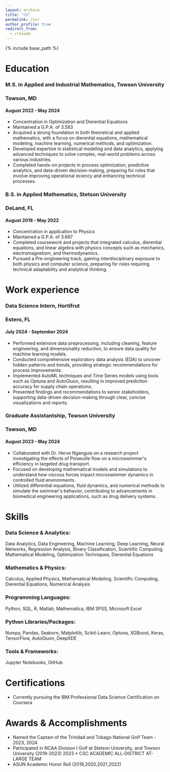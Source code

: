 ```yaml
---
layout: archive
title: "CV"
permalink: /cv/
author_profile: true
redirect_from:
  - /resume
---
```


{% include base_path %}

Education
======
### M.S. in Applied and Industrial Mathematics, Towson University 
### Towson, MD
#### August 2022 - May 2024
* Concentration in Optimization and Di erential Equations
* Maintained a G.P.A. of 3.583
* Acquired a strong foundation in both theoretical and applied mathematics, with a focus on di erential
equations, mathematical modeling, machine learning, numerical methods, and optimization.
* Developed expertise in statistical modeling and data analytics, applying advanced techniques to solve complex, real-world problems across various industries.
* Completed hands-on projects in process optimization, predictive analytics, and data-driven
decision-making, preparing for roles that involve improving operational e ciency and enhancing technical processes.


### B.S. in Applied Mathematics, Stetson University
### DeLand, FL
#### August 2018 - May 2022
* Concentration in application to Physics
* Maintained a G.P.A. of 3.667
* Completed coursework and projects that integrated calculus, di erential equations, and linear algebra with physics concepts such as mechanics, electromagnetism, and thermodynamics.
* Pursued a Pre-engineering track, gaining interdisciplinary exposure to both physics and computer science, preparing for roles requiring technical adaptability and analytical thinking.

Work experience
======
### Data Science Intern, Hortifrut
### Estero, FL
#### July 2024 - September 2024
* Performed extensive data preprocessing, including cleaning, feature engineering, and dimensionality reduction, to ensure data quality for machine learning models.
* Conducted comprehensive exploratory data analysis (EDA) to uncover hidden patterns and trends, providing strategic recommendations for process improvements. 
* Implemented AutoML techniques and Time Series models using tools such as Optuna and AutoGluon, resulting in improved prediction accuracy for supply chain operations.
* Presented findings and recommendations to senior stakeholders, supporting data-driven decision-making through clear, concise visualizations and reports.

### Graduate Assistantship, Towson University
### Towson, MD
#### August 2023 - May 2024
* Collaborated with Dr. Herve Nganguia on a research project investigating the e ffects of Poiseuille flow on a microswimmer's effi ciency in targeted drug transport.
* Focused on developing mathematical models and simulations to understand how viscous forces impact microswimmer dynamics in controlled fluid environments.
* Utilized diff erential equations, fluid dynamics, and numerical methods to simulate the swimmer's behavior, contributing to advancements in biomedical engineering applications, such as drug delivery systems.

  
Skills
======
### Data Science & Analytics:
Data Analytics, Data Engineering, Machine Learning, Deep Learning, Neural Networks, Regression Analysis, Binary Classification, Scientific Computing, Mathematical Modeling, Optimization Techniques, Di erential Equations
### Mathematics & Physics: 
Calculus, Applied Physics, Mathematical Modeling, Scientific Computing, Di erential Equations, Numerical Analysis
### Programming Languages: 
Python, SQL, R, Matlab, Mathematica, IBM SPSS, Microsoft Excel
### Python Libraries/Packages: 
Numpy, Pandas, Seaborn, Matplotlib, Scikit-Learn, Optuna, XGBoost, Keras,
TensorFlow, AutoGluon, DeepXDE
### Tools & Frameworks: 
Jupyter Notebooks, GitHub

Certifications
======
* Currently pursuing the IBM Professional Data Science Certification on Coursera

  
Awards & Accomplishments
======
* Named the Captain of the Trinidad and Tobago National Golf Team - 2023, 2024
* Participated in NCAA Division I Golf at Stetson University, and Towson University (2019-2023) 2023 * CSC ACADEMIC ALL-DISTRICT AT-LARGE TEAM
* ASUN Academic Honor Roll (2019,2020,2021,2022)
